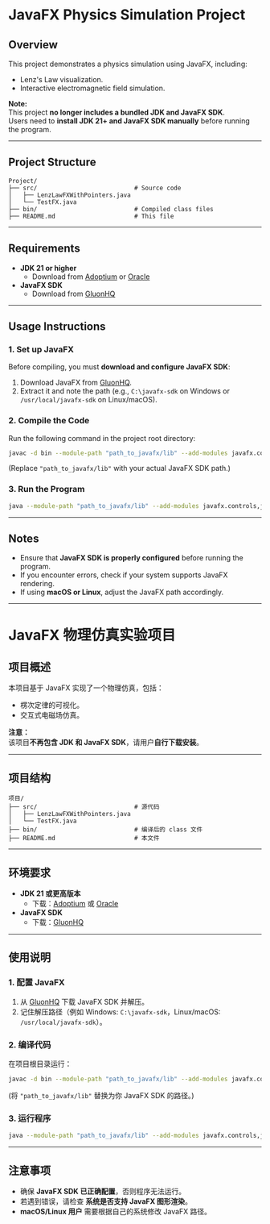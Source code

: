 # JavaFX Physics Simulation Project

## Overview
This project demonstrates a physics simulation using JavaFX, including:
- Lenz's Law visualization.
- Interactive electromagnetic field simulation.

**Note:**  
This project **no longer includes a bundled JDK and JavaFX SDK**.  
Users need to **install JDK 21+ and JavaFX SDK manually** before running the program.

---

## Project Structure
```
Project/
├── src/                           # Source code
│   ├── LenzLawFXWithPointers.java
│   └── TestFX.java
├── bin/                           # Compiled class files
├── README.md                      # This file
```
---

## Requirements
- **JDK 21 or higher**  
  - Download from [Adoptium](https://adoptium.net/) or [Oracle](https://www.oracle.com/java/technologies/javase-downloads.html)
- **JavaFX SDK**  
  - Download from [GluonHQ](https://gluonhq.com/products/javafx/)

---

## Usage Instructions

### **1. Set up JavaFX**
Before compiling, you must **download and configure JavaFX SDK**:
1. Download JavaFX from [GluonHQ](https://gluonhq.com/products/javafx/).
2. Extract it and note the path (e.g., `C:\javafx-sdk` on Windows or `/usr/local/javafx-sdk` on Linux/macOS).

### **2. Compile the Code**
Run the following command in the project root directory:
```bash
javac -d bin --module-path "path_to_javafx/lib" --add-modules javafx.controls,javafx.fxml src/LenzLawFXWithPointers.java
```
(Replace `"path_to_javafx/lib"` with your actual JavaFX SDK path.)

### **3. Run the Program**
```bash
java --module-path "path_to_javafx/lib" --add-modules javafx.controls,javafx.fxml -cp bin LenzLawFXWithPointers
```

---

## Notes
- Ensure that **JavaFX SDK is properly configured** before running the program.
- If you encounter errors, check if your system supports JavaFX rendering.
- If using **macOS or Linux**, adjust the JavaFX path accordingly.

---

# JavaFX 物理仿真实验项目

## 项目概述
本项目基于 JavaFX 实现了一个物理仿真，包括：
- 楞次定律的可视化。
- 交互式电磁场仿真。

**注意：**  
该项目**不再包含 JDK 和 JavaFX SDK**，请用户**自行下载安装**。

---

## 项目结构
```
项目/
├── src/                           # 源代码
│   ├── LenzLawFXWithPointers.java
│   └── TestFX.java
├── bin/                           # 编译后的 class 文件
├── README.md                      # 本文件
```
---

## 环境要求
- **JDK 21 或更高版本**  
  - 下载：[Adoptium](https://adoptium.net/) 或 [Oracle](https://www.oracle.com/java/technologies/javase-downloads.html)
- **JavaFX SDK**  
  - 下载：[GluonHQ](https://gluonhq.com/products/javafx/)

---

## 使用说明

### **1. 配置 JavaFX**
1. 从 [GluonHQ](https://gluonhq.com/products/javafx/) 下载 JavaFX SDK 并解压。
2. 记住解压路径（例如 Windows: `C:\javafx-sdk`，Linux/macOS: `/usr/local/javafx-sdk`）。

### **2. 编译代码**
在项目根目录运行：
```bash
javac -d bin --module-path "path_to_javafx/lib" --add-modules javafx.controls,javafx.fxml src/LenzLawFXWithPointers.java
```
(将 `"path_to_javafx/lib"` 替换为你 JavaFX SDK 的路径。)

### **3. 运行程序**
```bash
java --module-path "path_to_javafx/lib" --add-modules javafx.controls,javafx.fxml -cp bin LenzLawFXWithPointers
```

---

## 注意事项
- 确保 **JavaFX SDK 已正确配置**，否则程序无法运行。
- 若遇到错误，请检查 **系统是否支持 JavaFX 图形渲染**。
- **macOS/Linux 用户** 需要根据自己的系统修改 JavaFX 路径。

